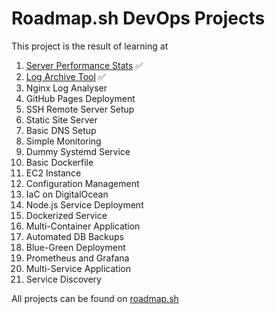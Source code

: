 # Roadmap.sh DevOps Projects
This project is the result of learning at

1. [Server Performance Stats](https://roadmap.sh/projects/server-stats) ✅
2. [Log Archive Tool](https://roadmap.sh/projects/log-archive-tool) ✅
3. Nginx Log Analyser
4. GitHub Pages Deployment
5. SSH Remote Server Setup
6. Static Site Server
7. Basic DNS Setup
8. Simple Monitoring
9. Dummy Systemd Service
10. Basic Dockerfile
11. EC2 Instance
12. Configuration Management
13. IaC on DigitalOcean
14. Node.js Service Deployment
15. Dockerized Service
16. Multi-Container Application
17. Automated DB Backups
18. Blue-Green Deployment
19. Prometheus and Grafana
20. Multi-Service Application
21. Service Discovery

All projects can be found on [roadmap.sh](https://roadmap.sh/devops/projects)